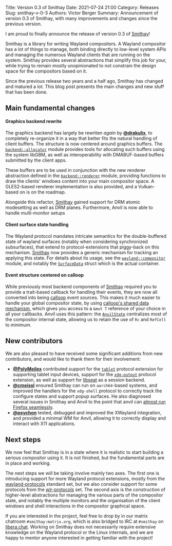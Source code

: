 Title: Version 0.3 of Smithay
Date: 2021-07-24 21:00
Category: Releases
Slug: smithay-v-0-3
Authors: Victor Berger
Summary: Announcement of version 0.3 of Smithay, with many improvements and changes since the previous version.

I am proud to finally announce the release of version 0.3 of [Smithay]!

Smithay is a library for writing Wayland compositors. A Wayland compositor has a lot of things to manage,
both binding directly to low-level system APIs and managing the numerous Wayland clients that are running
on the system. Smithay provides several abstractions that simplify this job for your, while trying to remain
mostly unopinionated to not constrain the design space for the compositors based on it.

Since the previous release two years and a half ago, Smithay has changed and matured a lot. This blog post
presents the main changes and new stuff that has been done.

## Main fundamental changes

#### Graphics backend rewrite

The graphics backend has largely be rewriten *again* by [**@drakulix**], to completely re-organize it in
a way that better fits the natural handling of client buffers. The structure is now centered around graphics
buffers. The [`backend::allocator`](https://smithay.github.io/smithay/smithay/backend/allocator/index.html)
module provides tools for allocating such buffers using the system libGBM, as well as interoperability with
DMABUF-based buffers submitted by the client apps.

These buffers are to be used in conjunction with the new renderer abstraction defined in the
[`backend::renderer`](https://smithay.github.io/smithay/smithay/backend/renderer/index.html) module,
providing functions to draw the clients' windows content into your main compositor space. A GLES2-based
renderer implementation is also provided, and a Vulkan-based on is on the roadmap.

Alongside this refactor, [Smithay] gained support for DRM atomic modesetting as well as DRM planes.
Furthermore, Anvil is now able to handle multi-monitor setups

#### Client surface state handling

The Wayland protocol mandates intricate semantics for the double-buffered state of wayland surfaces (notably
when considering synchronized subsurfaces), that extend to protocol-extensions that piggy-back on this
mechanism. [Smithay] now provides a generic mechanism for tracking an applying this state. For details about
its usage, see the [`wayland::compositor`](https://smithay.github.io/smithay/smithay/wayland/compositor/index.html)
module, and notably the [`SurfaceData`](https://smithay.github.io/smithay/smithay/wayland/compositor/struct.SurfaceData.html)
struct which is the actual container.

#### Event structure centered on calloop

While previously most backend components of [Smithay] required you to provide a trait-based callback for
handling their events, they are now all converted into being [calloop] event sources. This makes it much
easier to handle your global compositor state, by using
[calloop's shared data mechanism](https://docs.rs/calloop/0.9.0/calloop/index.html), which gives you access
to a `&mut T` reference of your choice in all your callbacks. Anvil uses this pattern: the
[`AnvilState`](https://github.com/Smithay/smithay/blob/7e4e78151aa86df71efb93266205ab3f705f9177/anvil/src/state.rs#L30)
centralizes most of the compositor internal state, allowing us to retain the use of `Rc` and `RefCell` to
minimum.

## New contributors

We are also pleased to have received some significant additions from new contributors, and would like to
thank them for their involvement:

- [**@PolyMeilex**] contributed support for the [`tablet`](https://wayland.app/protocols/tablet-unstable-v2)
  protocol extension for supporting tablet input devices, support for the
  [`xdg-output`](https://wayland.app/protocols/xdg-output-unstable-v1) protocol extension, as well as support
  for [libseat] as a session backend.
- [**@cmeissl**] ensured Smithay can run on `aarch64`-based systems, and improved the handlers for the 
  `xdg-shell` protocol to correctly track the configure states and support popup surfaces. He also diagnosed
  several issues in Smithay and Anvil to the point that anvil can
  [almost run Firefox seamlessly](https://github.com/Smithay/smithay/issues/335).
- [**@psychon**] tested, debugged and improved the XWayland integration, and provided a minimal WM for Anvil,
  allowing it to correctly display and interact with X11 applications.

## Next steps

We now feel that Smithay is in a state where it is realistic to start building  a serious compositor using it.
It is not finished, but the fundamental parts are in place and working.

The next steps we will be taking involve mainly two axes. The first one is introducing support for more Wayland
protocol extensions, mostly from the [wayland-protocols] standard set, but we also consider support for some
protocols from the [wlr-protocols] set. The second axis is the construction of higher-level abstractions for
managing the various parts of the compositor state, and notably the multiple monitors and the organisation of
the client windows and shell interactions in the compositor graphical space.

If you are interested in the project, feel free to drop by in our matrix chatroom `#smithay:matrix.org`,
which is also bridged to IRC at `#smithay` on [libera.chat]. Working on Smithay does not necessarily require
extensive knowledge on the Wayland protocol or the Linux internals, and we are happy to mentor anyone interested
in getting familiar with the project!

[Smithay]: https://crates.io/crates/smithay
[**@drakulix**]: https://github.com/drakulix
[calloop]: https://crates.io/crates/calloop
[libseat]: https://sr.ht/~kennylevinsen/seatd/
[**@PolyMeilex**]: https://github.com/PolyMeilex
[**@cmeissl**]: https://github.com/cmeissl
[**@psychon**]: https://github.com/psychon
[libera.chat]: https://libera.chat/
[wayland-protocols]: https://gitlab.freedesktop.org/wayland/wayland-protocols/
[wlr-protocols]: https://github.com/swaywm/wlr-protocols
